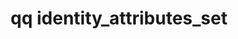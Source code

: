 ---
category: identity
command: identity_attributes_set
keywords: qq, qq_cli, identity_attributes_set
optional_options:
- alternate: []
  help: The home directory for the identity.
  name: --home-directory
  required: true
permalink: /qq-cli-command-guide/identity/identity_attributes_set.html
positional_options:
- help: A name or a SID, optionally qualified with a domain prefix (e.g "local:name",
    "world:Everyone", "ldap_user:name", "ldap_group:name", or "ad:name") or an ID
    type (e.g. "uid:1001", "gid:2001", "auth_id:513", "SID:S-1-1-0").
  name: identifier
  required: true
sidebar: qq_cli_command_reference_sidebar
summary: This section explains how to use the <code>qq identity_attributes_set</code>
  command.
synopsis: Set attributes related to the given identity.
title: qq identity_attributes_set
usage: qq identity_attributes_set [-h] --home-directory HOME_DIRECTORY identifier

---